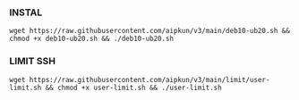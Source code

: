 ### INSTAL
<pre><code>wget https://raw.githubusercontent.com/aipkun/v3/main/deb10-ub20.sh && chmod +x deb10-ub20.sh && ./deb10-ub20.sh</code></pre>

### LIMIT SSH
<pre><code>wget https://raw.githubusercontent.com/aipkun/v3/main/limit/user-limit.sh && chmod +x user-limit.sh && ./user-limit.sh</code></pre>
